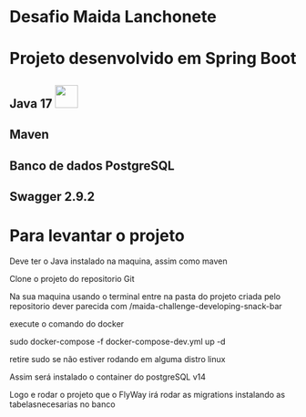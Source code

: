 # Desafio Maida Lanchonete

# Projeto desenvolvido em Spring Boot
## Java 17 <img src="https://cdn.jsdelivr.net/gh/devicons/devicon/icons/java/java-original.svg" width="40" height="40"/>
## Maven
## Banco de dados PostgreSQL
## Swagger 2.9.2

# Para levantar o projeto

Deve ter o Java instalado na maquina, assim como maven

Clone o projeto do repositorio Git

Na sua maquina usando o terminal entre na pasta do projeto criada pelo repositorio dever parecida com /maida-challenge-developing-snack-bar

execute o comando do docker

sudo docker-compose -f docker-compose-dev.yml up -d

retire sudo se não estiver rodando em alguma distro linux

Assim será instalado o container do postgreSQL v14

Logo e rodar o projeto que o FlyWay irá rodar as migrations instalando as tabelasnecesarias no banco

 
